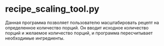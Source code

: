 # recipe_scaling_tool.py

Данная программа позволяет пользователю масштабировать рецепт на определенное количество порций. Он вводит исходное количество порций и желаемое количество порций, и программа пересчитывает необходимые ингредиенты.

